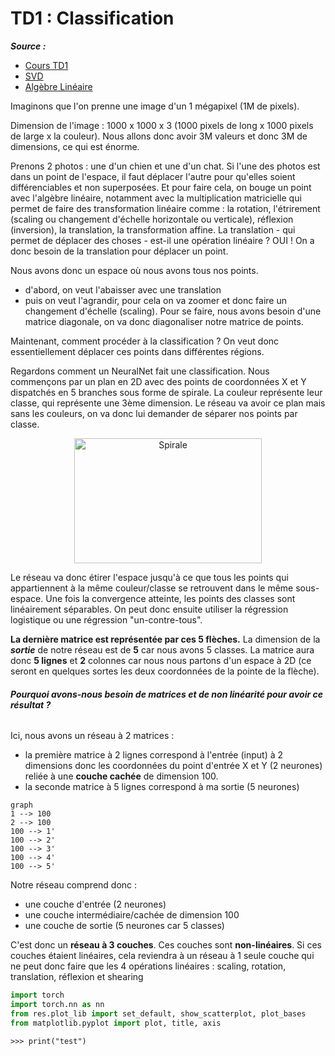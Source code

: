 # **TD1 : Classification**

_**Source :**_

* [Cours TD1](https://www.youtube.com/watch?v=5_qrxVq1kvc&ab_channel=AlfredoCanziani)
* [SVD](https://www.youtube.com/watch?v=mBcLRGuAFUk&ab_channel=MITOpenCourseWare)
* [Algèbre Linéaire](https://www.youtube.com/playlist?list=PLZHQObOWTQDPD3MizzM2xVFitgF8hE_ab)

Imaginons que l'on prenne une image d'un 1 mégapixel (1M de pixels).

Dimension de l'image : 1000 x 1000 x 3 (1000 pixels de long x 1000 pixels de large x la couleur).
Nous allons donc avoir 3M valeurs et donc 3M de dimensions, ce qui est énorme.

Prenons 2 photos : une d'un chien et une d'un chat.
Si l'une des photos est dans un point de l'espace, il faut déplacer l'autre pour qu'elles soient différenciables et non
superposées.
Et pour faire cela, on bouge un point avec l'algèbre linéaire, notamment avec la multiplication matricielle qui permet
de faire des transformation linéaire comme : la rotation, l'étrirement (scaling ou changement d'échelle horizontale ou
verticale), réflexion (inversion), la translation, la transformation affine.
La translation - qui permet de déplacer des choses - est-il une opération linéaire ? OUI ! On a donc besoin de la
translation pour déplacer un point.

Nous avons donc un espace où nous avons tous nos points.
- d'abord, on veut l'abaisser avec une translation
- puis on veut l'agrandir, pour cela on va zoomer et donc faire un changement d'échelle (scaling). Pour se faire, nous
avons besoin d'une matrice diagonale, on va donc diagonaliser notre matrice de points.

Maintenant, comment procéder à la classification ? On veut donc essentiellement déplacer ces points dans différentes
régions.

Regardons comment un NeuralNet fait une classification.
Nous commençons par un plan en 2D avec des points de coordonnées X et Y dispatchés en 5 branches sous forme de spirale.
La couleur représente leur classe, qui représente une 3ème dimension.
Le réseau va avoir ce plan mais sans les couleurs, on va donc lui demander de séparer nos points par classe.

<p align="center"><img height="200" src="C:\Users\sarah\PycharmProjects\Cours-de-Yann_LeCun\images\classification.PNG" title="Spirale" width="300"/></p> 

Le réseau va donc étirer l'espace jusqu'à ce que tous les points qui appartiennent à la même couleur/classe se retrouvent
dans le même sous-espace.
Une fois la convergence atteinte, les points des classes sont linéairement séparables. On peut donc ensuite utiliser la
régression logistique ou une régression "un-contre-tous".

**La dernière matrice est représentée par ces 5 flèches.**
La dimension de la **_sortie_** de notre réseau est de **5** car nous avons 5 classes. La matrice aura donc **5 lignes**
et **2** colonnes car nous nous partons d'un espace à 2D (ce seront en quelques sortes les deux coordonnées de la pointe
de la flèche).

###### **_Pourquoi avons-nous besoin de matrices et de non linéarité pour avoir ce résultat ?_** 

Ici, nous avons un réseau à 2 matrices : 

- la première matrice à 2 lignes correspond à l'entrée (input) à 2 dimensions donc les coordonnées du point d'entrée X et Y 
(2 neurones) reliée à une **couche cachée** de dimension 100.
- la seconde matrice à 5 lignes correspond à ma sortie (5 neurones)

```mermaid
graph
1 --> 100
2 --> 100
100 --> 1'
100 --> 2'
100 --> 3'
100 --> 4'
100 --> 5'
```

Notre réseau comprend donc :
- une couche d'entrée (2 neurones)
- une couche intermédiaire/cachée de dimension 100
- une couche de sortie (5 neurones car 5 classes)

C'est donc un **réseau à 3 couches**.
Ces couches sont **non-linéaires**. Si ces couches étaient linéaires, cela reviendra à un réseau à 1 seule couche qui ne
peut donc faire que les 4 opérations linéaires : scaling, rotation, translation, réflexion et shearing


```python
import torch
import torch.nn as nn
from res.plot_lib import set_default, show_scatterplot, plot_bases
from matplotlib.pyplot import plot, title, axis

```
```doctest
>>> print("test")
```
